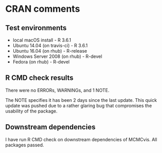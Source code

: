 CRAN comments
====


## Test environments
* local macOS install - R 3.6.1
* Ubuntu 14.04 (on travis-ci) - R 3.6.1
* Ubuntu 16.04 (on rhub) - R-release
* Windows Server 2008 (on rhub) - R-devel
* Fedora (on rhub) - R-devel

## R CMD check results

There were no ERRORs, WARNINGs, and 1 NOTE.

The NOTE specifies it has been 2 days since the last update. This quick update was pushed due to a rather glaring bug that compromises the usability of the package.


## Downstream dependencies

I have run R CMD check on downstream dependencies of MCMCvis. All packages passed.

